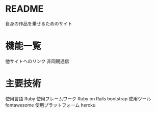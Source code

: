# README
自身の作品を乗せるためのサイト

# 機能一覧

他サイトへのリンク
非同期通信


# 主要技術

使用言語
Ruby
使用フレームワーク
Ruby on Rails
bootstrap
使用ツール
fontawesome
使用プラットフォーム
heroku
